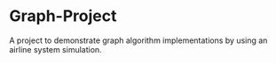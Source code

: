 # Graph-Project
A project to demonstrate graph algorithm implementations by using an airline system simulation.
